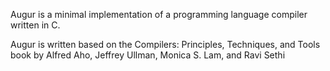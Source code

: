 Augur is a minimal implementation of a programming language compiler written in C.


Augur is written based on the Compilers: Principles, Techniques, and Tools book by Alfred Aho, Jeffrey Ullman, Monica S. Lam, and Ravi Sethi
